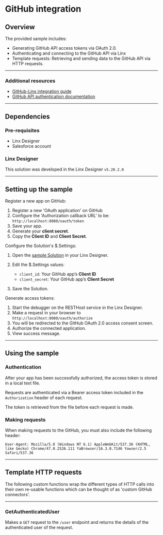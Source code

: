 # GitHub integration

## Overview

The provided sample includes:

- Generating GitHub API access tokens via OAuth 2.0.
- Authenticating and connecting to the GitHub API via Linx
- Template requests: Retrieving and sending data to the GitHub API via HTTP requests.

---

### Additional resources

- [GitHub-Linx integration guide](https://community.linx.software/community/t/oauth-2-0-authentication-github-example/487)
- [GitHub API authentication documentation](https://docs.github.com/en/rest)

---

## Dependencies

### Pre-requisites

- Linx Designer
- Salesforce account

### Linx Designer

This solution was developed in the Linx Designer `v5.20.2.0`

---

## Setting up the sample

Register a new app on GitHub:

1. Register a new 'OAuth application' on GitHub
1. Configure the 'Authorization callback URL' to be: `http://localhost:8080/oauth/token`
1. Save your app.
1. Generate your **client secret**.
1. Copy the **Client ID** and **Client Secret**.

Configure the Solution's $.Settings:

1. Open the [sample Solution](Solution.lsoz) in your Linx Designer.
1. Edit the $.Settings values:

   - `client_id`: Your GitHub app’s **Client ID**
   - `client_secret`: Your GitHub app’s **Client Secret**

1. Save the Solution.

Generate access tokens:

1. Start the debugger on the RESTHost service in the Linx Designer.
2. Make a request in your browser to `http://localhost:8080/oauth/authorize`
3. You will be redirected to the GitHub OAuth 2.0 access consent screen.
4. Authorize the connected application.
5. View success message.

---

## Using the sample

### Authentication

After your app has been successfully authorized, the access token is stored in a local text file.

Requests are authenticated via a Bearer access token included in the `Authorization` header of each request.

The token is retrieved from the file before each request is made.

### Making requests

When making requests to the GitHub, you must also include the following header:

```http
User-Agent: Mozilla/5.0 (Windows NT 6.1) AppleWebKit/537.36 (KHTML, like Gecko) Chrome/47.0.2526.111 YaBrowser/16.3.0.7146 Yowser/2.5 Safari/537.36
```

---

## Template HTTP requests

The following custom functions wrap the different types of HTTP calls into their own re-usable functions which can be thought of as 'custom GitHub connectors'.

---

### GetAuthenticatedUser

Makes a `GET` request to the `/user` endpoint and returns the details of the authenticated user of the request.
